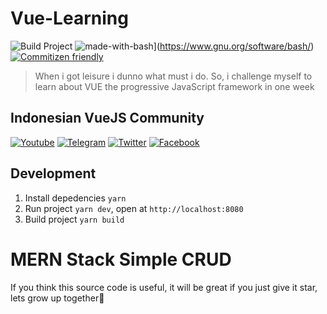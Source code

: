 # Vue-Learning

![Build Project](https://github.com/vuejs-id/blog/workflows/Build%20Project/badge.svg) ![made-with-bash](https://img.shields.io/badge/Made%20with-Bash-1f425f.svg)](https://www.gnu.org/software/bash/)  [![Commitizen friendly](https://img.shields.io/badge/commitizen-friendly-brightgreen.svg)](http://commitizen.github.io/cz-cli/)

>When i got leisure i dunno what must i do. So, i challenge myself to learn about VUE the progressive JavaScript framework in one week

## Indonesian VueJS Community

[![Youtube](https://img.shields.io/badge/YouTube-Vuejs%20Indonesia-red)](https://www.youtube.com/channel/UCJsej0PNwDydEUKXGi2cUEg/featured) [![Telegram](https://img.shields.io/badge/Telegram-vuejsindonesia-blue)](https://t.me/vuejsindonesia) [![Twitter](https://img.shields.io/badge/Twitter-vuejs_id-blue)](https://twitter.com/vuejs_id) [![Facebook](https://img.shields.io/badge/Facebook-Vue.js%20Indonesia-blue)](https://www.facebook.com/groups/1675298779418239/)

## Development

1. Install depedencies `yarn`
2. Run project `yarn dev`, open at `http://localhost:8080`
3. Build project `yarn build`

# MERN Stack Simple CRUD

If you think this source code is useful, it will be great if you just give it star, lets grow up together🤟

